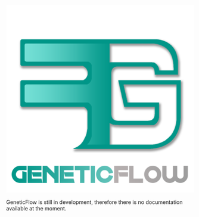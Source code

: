 ![GeneticFlow](https://github.com/tomergt45/geneticflow/blob/master/Logo/GeneticFlowWithText.png?raw=true "GeneticFlow logo")

GeneticFlow is still in development, therefore there is no documentation available at the moment.
